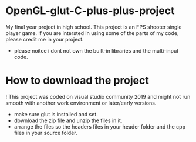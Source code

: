 # OpenGL-glut-C-plus-plus-project
My final year project in high school. This project is an FPS shooter single player game. 
If you are intersted in using some of the parts of my code, please credit me in your project.

- please noitce i dont not own the built-in libraries and the multi-input code.

# How to download the project
! This project was coded on visual studio community 2019 and might not run smooth with another work environment or later/early versions.

- make sure glut is installed and set.
- download the zip file and unzip the files in it.
- arrange the files so the headers files in your header folder and the cpp files in your source folder.
